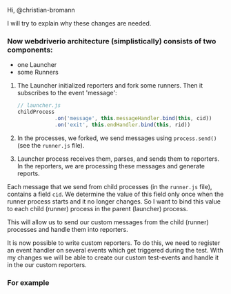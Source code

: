 Hi, @christian-bromann

I will try to explain why these changes are needed.


### Now webdriverio architecture (simplistically) consists of two components:

- one Launcher
- some Runners

1. The Launcher initialized reporters and fork some runners. Then it subscribes to the event 'message':

   ```javascript
   // launcher.js
   childProcess
               .on('message', this.messageHandler.bind(this, cid))
               .on('exit', this.endHandler.bind(this, rid))
   ```

2. In the processes, we forked, we send messages using `process.send()` (see the `runner.js` file).
3. Launcher process receives them, parses, and sends them to reporters. In the reporters, we are processing these messages and generate reports.

Each message that we send from child processes (in the `runner.js` file), contains a field `cid`. We determine the value of this field only once when the runner process starts and it no longer changes. So I want to bind this value to each child (runner) process in the parent (launcher) process.

This will allow us to send our custom messages from the child (runner) processes and handle them into reporters.

It is now possible to write custom reporters. To do this, we need to register an event handler on several events which get triggered during the test. With my changes we will be able to create our custom test-events and handle it in the our custom reporters.

### For example


